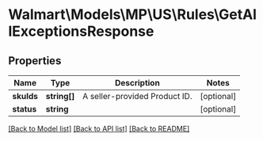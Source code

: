 # Walmart\Models\MP\US\Rules\GetAllExceptionsResponse

## Properties

Name | Type | Description | Notes
------------ | ------------- | ------------- | -------------
**skuIds** | **string[]** | A seller-provided Product ID. | [optional]
**status** | **string** |  | [optional]


[[Back to Model list]](./) [[Back to API list]](../../../../../README.md#supported-apis) [[Back to README]](../../../../../README.md)
